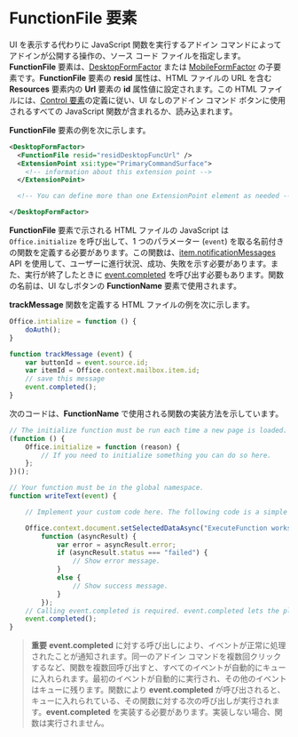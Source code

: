 # <a name="functionfile-element"></a>FunctionFile 要素

UI を表示する代わりに JavaScript 関数を実行するアドイン コマンドによってアドインが公開する操作の、ソース コード ファイルを指定します。**FunctionFile** 要素は、[DesktopFormFactor](./desktopformfactor.md) または [MobileFormFactor](./mobileformfactor.md) の子要素です。**FunctionFile** 要素の **resid** 属性は、HTML ファイルの URL を含む **Resources** 要素内の **Url** 要素の **id** 属性値に設定されます。この HTML ファイルには、[Control 要素](control.md)の定義に従い、UI なしのアドイン コマンド ボタンに使用されるすべての JavaScript 関数が含まれるか、読み込まれます。

**FunctionFile** 要素の例を次に示します。


```XML
<DesktopFormFactor>
  <FunctionFile resid="residDesktopFuncUrl" />
  <ExtensionPoint xsi:type="PrimaryCommandSurface">
    <!-- information about this extension point -->
  </ExtensionPoint>

  <!-- You can define more than one ExtensionPoint element as needed -->

</DesktopFormFactor>
```

**FunctionFile** 要素で示される HTML ファイルの JavaScript は `Office.initialize` を呼び出して、1 つのパラメーター (`event`) を取る名前付きの関数を定義する必要があります。この関数は、[item.notificationMessages](../../reference/outlook/Office.context.mailbox.item.md) API を使用して、ユーザーに進行状況、成功、失敗を示す必要があります。また、実行が終了したときに [event.completed](../../reference/shared/event.completed.md) を呼び出す必要もあります。関数の名前は、UI なしボタンの **FunctionName** 要素で使用されます。

**trackMessage** 関数を定義する HTML ファイルの例を次に示します。

```js
Office.intialize = function () {
    doAuth();
}

function trackMessage (event) {
    var buttonId = event.source.id;    
    var itemId = Office.context.mailbox.item.id;
    // save this message
    event.completed();
}
```

次のコードは、**FunctionName** で使用される関数の実装方法を示しています。

```js
// The initialize function must be run each time a new page is loaded.
(function () {
    Office.initialize = function (reason) {
        // If you need to initialize something you can do so here.
    };
})();

// Your function must be in the global namespace.
function writeText(event) {

    // Implement your custom code here. The following code is a simple example.

    Office.context.document.setSelectedDataAsync("ExecuteFunction works. Button ID=" + event.source.id,
        function (asyncResult) {
            var error = asyncResult.error;
            if (asyncResult.status === "failed") {
                // Show error message.
            }
            else {
                // Show success message.
            }
        });
    // Calling event.completed is required. event.completed lets the platform know that processing has completed.
    event.completed();
}
```

 >**重要**  **event.completed** に対する呼び出しにより、イベントが正常に処理されたことが通知されます。同一のアドイン コマンドを複数回クリックするなど、関数を複数回呼び出すと、すべてのイベントが自動的にキューに入れられます。最初のイベントが自動的に実行され、その他のイベントはキューに残ります。関数により **event.completed** が呼び出されると、キューに入れられている、その関数に対する次の呼び出しが実行されます。**event.completed** を実装する必要があります。実装しない場合、関数は実行されません。